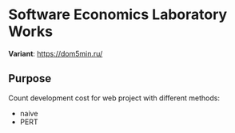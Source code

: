 # Software Economics Laboratory Works

**Variant**: https://dom5min.ru/

## Purpose

Count development cost for web project with different methods: 
- naive
- PERT
